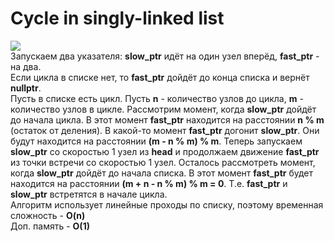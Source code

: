 # Сycle in singly-linked list
![](https://ibb.co/T1zJC6P)  
Запускаем два указателя: **slow_ptr** идёт на один узел вперёд, **fast_ptr** - на два.  
Если цикла в списке нет, то **fast_ptr** дойдёт до конца списка и вернёт **nullptr**.  
Пусть в списке есть цикл. Пусть **n** - количество узлов до цикла, **m** - количество узлов в цикле. 
Рассмотрим момент, когда **slow_ptr** дойдёт до начала цикла. 
В этот момент **fast_ptr** находится на расстоянии **n % m** (остаток от деления). 
В какой-то момент **fast_ptr** догонит **slow_ptr**. Они будут находится на расстоянии **(m - n % m) % m**. 
Теперь запускаем **slow_ptr** со скоростью 1 узел из **head** и продолжаем движение **fast_ptr** из точки встречи со скоростью 1 узел. 
Осталось рассмотреть момент, когда **slow_ptr** дойдёт до начала списка. В этот момент **fast_ptr** будет находится на расстоянии **(m + n - n % m) % m = 0**. Т.е. **fast_ptr** и **slow_ptr** встретятся в начале цикла.  
Алгоритм использует линейные проходы по списку, поэтому временная сложность - **O(n)**  
Доп. память - **O(1)**